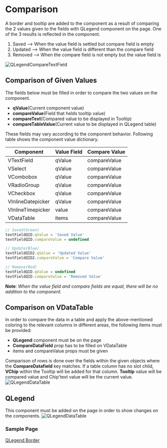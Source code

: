 # Comparison
A border and tooltip are added to the component as a result of comparing the 2 values ​​given to the fields with QLegend component on the page. One of the 3 results is reflected in the component. 
1. Saved --> When the value field is settled but compare field is empty
2. Updated --> When the value field is different than the compare field
3. Removed --> When the compare field is not empty but the value field is

![QLegendCompareTextField](https://cdn.softtech.com.tr/ngsp-quick/nemo/dev/mdImages/QLegend/QLegendCompareTextField.png)

## Comparison of Given Values
The fields below must be filled in order to compare the two values ​​on the component.
- **qValue**(Current component value)
- **compareValue**(Field that helds tooltip value)
- **compareText**(Compared value to be displayed in Tooltip)
- **compareTableValue**(Current value to be displayed in QLegend table)

These fields may vary according to the component behavior. Following table shows the component value dictionary.

| Component         | Value Field | Compare Value |
| ----------------- | ----------- | ------------- |
| VTextField        | qValue      | compareValue  |
| VSelect           | qValue      | compareValue  |
| VCombobox         | qValue      | compareValue  |
| VRadioGroup       | qValue      | compareValue  |
| VCheckbox         | qValue      | compareValue  |
| VInlineDatepicker | qValue      | compareValue  |
| VInlineTimepicker | value       | compareValue  |
| VDataTable        | items       | compareValue  |

```js
// Saved(Green)
textFieldQID.qValue = 'Saved Value'
textFieldQID.compareValue = undefined

// Update(Blue)
textFieldQID2.qValue = 'Updated Value'
textFieldQID2.compareValue = 'Compare Value'

// Remove(Red)
textFieldQID.qValue = undefined
textFieldQID.compareValue = 'Removed Value'
```

**Note**: _When the value field and compare fields are equal, there will be no addition to the component._

## Comparison on VDataTable
In order to compare the data in a table and apply the above-mentioned coloring to the relevant columns in different areas, the following items must be provided:
- **QLegend** component must be on the page
- **CompareDataField** prop has to be filled on VDataTable
- items and compareValue props must be given

Comparison of rows is done over the fields within the given objects where the **CompareDatafield** key matches. If a table column has no slot child, **VChip** within the Tooltip will be added for that column. **Tooltip** value will be compared value and Chip'text value will be the current value.
![QLegendDataTable](https://cdn.softtech.com.tr/ngsp-quick/nemo/dev/mdImages/QLegend/QLegendDataTable.png)
## QLegend

This component must be added on the page in order to show changes on the components.
![QLegendDataTable](https://cdn.softtech.com.tr/ngsp-quick/nemo/dev/mdImages/QLegend/QLegend.png)

### Sample Page
<a href="https://cdn.softtech.com.tr/ngsp-quick/nemo/dev/mdScripts/QLegend/QLegend.qjson" target="_blank">
  QLegend Border
</a>